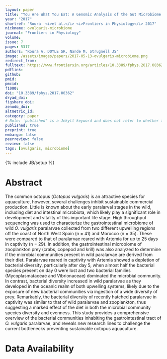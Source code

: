 ```yaml
---
layout: paper
title: "You Are What You Eat: A Genomic Analysis of the Gut Microbiome of Captive and Wild <i>Octopus vulgaris</i> Paralarvae and Their Zooplankton Prey"
year: "2017"
shortref: "Roura  <i>et al.</i> <i>Frontiers in Physiology</i> 2017"
nickname: ovulgaris-microbiome
journal: "Frontiers in Physiology"
volume: 
issue: 7
pages: 5317
authors: "Roura A, DOYLE SR, Nande M, Strugnell JS"
image: /assets/images/papers/2017-05-13-ovulgaris-microbiome.png
redirect_from: 
fulltext: https://www.frontiersin.org/articles/10.3389/fphys.2017.00362/full
pdflink: 
github: 
pmid: 
pmcid: 
f1000: 
doi: "10.3389/fphys.2017.00362"
dryad_doi:
figshare_doi: 
zenodo_doi: 
altmetric_id: 
category: paper
# Note: 'published' is a Jekyll keyword and does not refer to whether the paper is published, but rather to whether this Markdown should be part of the rendered site.
published: true
preprint: true
embargo: false	
peerreview: false
review: false
tags: [ovulgaris, microbiome]
---
```

{% include JB/setup %}

# Abstract 

The common octopus (*Octopus vulgaris*) is an attractive species for aquaculture, however, several challenges inhibit sustainable commercial production. Little is known about the early paralarval stages in the wild, including diet and intestinal microbiota, which likely play a significant role in development and vitality of this important life stage. High throughput sequencing was used to characterize the gastrointestinal microbiome of wild *O. vulgaris* paralarvae collected from two different upwelling regions off the coast of North West Spain (n = 41) and Morocco (n = 35). These were compared to that of paralarvae reared with Artemia for up to 25 days in captivity (n = 29). In addition, the gastrointestinal microbiome of zooplankton prey (crabs, copepod and krill) was also analyzed to determine if the microbial communities present in wild paralarvae are derived from their diet. Paralarvae reared in captivity with Artemia showed a depletion of bacterial diversity, particularly after day 5, when almost half the bacterial species present on day 0 were lost and two bacterial families (Mycoplasmataceae and Vibrionaceae) dominated the microbial community. In contrast, bacterial diversity increased in wild paralarvae as they developed in the oceanic realm of both upwelling systems, likely due to the exposure of new bacterial communities via ingestion of a wide diversity of prey. Remarkably, the bacterial diversity of recently hatched paralarvae in captivity was similar to that of wild paralarvae and zooplankton, thus suggesting a marked effect of the diet in both the microbial community species diversity and evenness. This study provides a comprehensive overview of the bacterial communities inhabiting the gastrointestinal tract of *O. vulgaris* paralarvae, and reveals new research lines to challenge the current bottlenecks preventing sustainable octopus aquaculture.

# Data Availability




